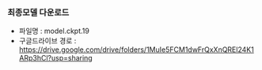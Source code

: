 ### 최종모델 다운로드
- 파일명 : model.ckpt.19
- 구글드라이브 경로 : https://drive.google.com/drive/folders/1MuIe5FCM1dwFrQxXnQREl24K1ARp3hCl?usp=sharing
